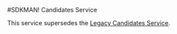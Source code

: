 #SDKMAN! Candidates Service

This service supersedes the [Legacy Candidates Service](https://github.com/sdkman/sdkman-candidates-legacy).
